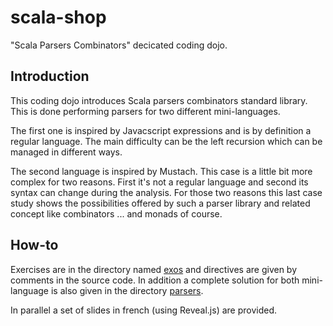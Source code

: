 scala-shop
==========

"Scala Parsers Combinators" decicated coding dojo.


Introduction
------------

This coding dojo introduces Scala parsers combinators standard library. 
This is done performing parsers for two different mini-languages. 

The first one is inspired by Javacscript expressions and is by definition a regular 
language. The main difficulty can be the left recursion which can be managed
in different ways.

The second language is inspired by Mustach. This case is a little bit more complex
for two reasons. First it's not a regular language and second its syntax can change 
during the analysis. For those two reasons this last case study shows the possibilities 
offered by such a parser library and related concept like combinators ... and monads of course.

How-to
------

Exercises are in the directory named [exos](https://github.com/d-plaindoux/scala-shop/tree/master/src/main/scala/toulousejug/exo) 
and directives are given by comments in the source code. In addition a complete solution for both mini-language is also given in the directory [parsers](https://github.com/d-plaindoux/scala-shop/tree/master/src/main/scala/toulousejug/parsers).

In parallel a set of slides in french (using Reveal.js) are provided.

